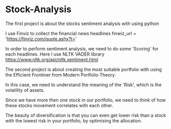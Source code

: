 # Stock-Analysis
The first project is about the stocks sentiment analysis with using python


I use Finviz to collect the financial news headlines
finwiz_url = 'https://finviz.com/quote.ashx?t='

In order to perform sentiment analysis, we need to do some 'Scoring' for each headlines.
Here I use NLTK VADER library https://www.nltk.org/api/nltk.sentiment.html




The second project is about creating the most suitable portfolio with using the Efficient Frontiner from Modern Portfolio Theory.


In this case, we need to understand the meaning of the 'Risk', which is the volatility of assets.

Since we have more then one stock in our portfolio, we need to think of how these stocks movement correlates with each other.

The beauty of diversification is that you can even get lower risk than a stock with the lowest risk in your portfolio, by optimising the allocation.
